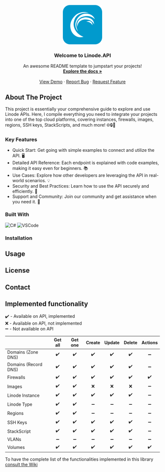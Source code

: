 <div align="center">
  <img src="https://raw.githubusercontent.com/ljchuello/Linode.API/master/icon_128.png" alt="Logo" width="128">

  <h3 align="center">Welcome to Linode.API</h3>

  <p align="center">
    An awesome README template to jumpstart your projects!
    <br />
    <a href="https://ljchuello.gitbook.io/linode.api/"><strong>Explore the docs »</strong></a>
    <br />
    <br />
    <a href="https://ljchuello.gitbook.io/linode.api/functions-and-methods/linode-instance">View Demo</a>
    ·
    <a href="https://github.com/ljchuello/Linode.API/issues/">Report Bug</a>
    ·
    <a href="https://github.com/ljchuello/Linode.API/issues/">Request Feature</a>
  </p>
</div>


## About The Project

This project is essentially your comprehensive guide to explore and use Linode APIs. Here, I compile everything you need to integrate your projects into one of the top cloud platforms, covering instances, firewalls, images, regions, SSH keys, StackScripts, and much more! 🌐🔒🚀

### Key Features

* Quick Start: Get going with simple examples to connect and utilize the API. 🖥️
* Detailed API Reference: Each endpoint is explained with code examples, making it easy even for beginners. 📚
* Use Cases: Explore how other developers are leveraging the API in real-world scenarios. 💡
* Security and Best Practices: Learn how to use the API securely and efficiently. 🔐
* Support and Community: Join our community and get assistance when you need it. 👥

### Built With
<img src="https://raw.githubusercontent.com/bablubambal/All_logo_and_pictures/7c0ac2ceb9f9d24992ec393d11fa7337d2f92466/programming%20languages/c%23.svg" alt="C#" width="128"> <img src="https://raw.githubusercontent.com/bablubambal/All_logo_and_pictures/7c0ac2ceb9f9d24992ec393d11fa7337d2f92466/text%20editors/vscode.svg" alt="VSCode" width="128">

### Installation

## Usage

## License

## Contact

## Implemented functionality

:heavy_check_mark: - Available on API, implemented\
:x: - Available on API, not implemented\
:heavy_minus_sign:  - Not available on API

|  | Get all | Get one | Create | Update | Delete | Actions |
|--|:--:|:--:|:--:|:--:|:--:|:--:|
| Domains (Zone DNS) | :heavy_check_mark: | :heavy_check_mark: | :heavy_check_mark: | :heavy_check_mark: | :heavy_check_mark: | :heavy_minus_sign: |
| Domains (Record DNS) | :heavy_check_mark: | :heavy_check_mark: | :heavy_check_mark: | :heavy_check_mark: | :heavy_check_mark: | :heavy_minus_sign: |
| Firewalls | :heavy_check_mark: | :heavy_check_mark: | :heavy_check_mark: | :heavy_check_mark: | :heavy_check_mark: | :heavy_check_mark: |
| Images | :heavy_check_mark: | :heavy_check_mark: | :x: | :x: | :x: | :heavy_minus_sign: |
| Linode Instance | :heavy_check_mark: | :heavy_check_mark: | :heavy_check_mark: | :heavy_check_mark: | :heavy_check_mark: | :heavy_minus_sign: |
| Linode Type | :heavy_check_mark: | :heavy_check_mark: | :heavy_minus_sign: | :heavy_minus_sign: | :heavy_minus_sign: | :heavy_minus_sign: |
| Regions | :heavy_check_mark: | :heavy_check_mark: | :heavy_minus_sign: | :heavy_minus_sign: | :heavy_minus_sign: | :heavy_minus_sign: |
| SSH Keys | :heavy_check_mark: | :heavy_check_mark: | :heavy_check_mark: | :heavy_check_mark: | :heavy_check_mark: | :heavy_minus_sign: |
| StackScript | :heavy_check_mark: | :heavy_check_mark: | :heavy_check_mark: | :heavy_check_mark: | :heavy_check_mark: | :heavy_minus_sign: |
| VLANs | :heavy_minus_sign: | :heavy_minus_sign: | :heavy_minus_sign: | :heavy_minus_sign: | :heavy_minus_sign: | :heavy_minus_sign: |
| Volumes | :heavy_check_mark: | :heavy_check_mark: | :heavy_check_mark: | :heavy_check_mark: | :heavy_check_mark: | :heavy_check_mark: |

To have the complete list of the functionalities implemented in this library [consult the Wiki](https://github.com/ljchuello/Linode.API/wiki)
